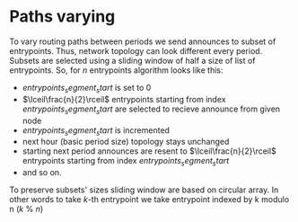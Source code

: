 # Paths varying

To vary routing paths between periods we send announces to subset of entrypoints. Thus, network topology can look different every period. Subsets are selected using a sliding window of half a size of list of entrypoints. So, for $n$ entrypoints algorithm looks like this:
- $entrypoints_segment_start$ is set to 0
- $\lceil\frac{n}{2}\rceil$ entrypoints starting from index $entrypoints_segment_start$ are selected to recieve announce from given node
- $entrypoints_segment_start$ is incremented
- next hour (basic period size) topology stays unchanged
- starting next period announces are resent to $\lceil\frac{n}{2}\rceil$ entrypoints starting from index $entrypoints_segment_start$
- and so on.

To preserve subsets' sizes sliding window are based on circular array. In other words to take $k$-th entrypoint we take entrypoint indexed by k modulo n ($k$ % $n$)
